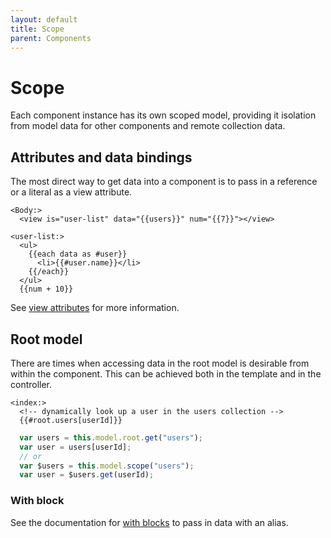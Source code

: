 ```yaml
---
layout: default
title: Scope
parent: Components
---
```


# Scope

Each component instance has its own scoped model, providing it isolation from model data for other components and remote collection data.

## Attributes and data bindings

The most direct way to get data into a component is to pass in a reference or a literal as a view attribute.

```derby
<Body:>
  <view is="user-list" data="{{users}}" num="{{7}}"></view>

<user-list:>
  <ul>
    {{each data as #user}}
      <li>{{#user.name}}</li>
    {{/each}}
  </ul>
  {{num + 10}}
```

See [view attributes](../views/template-syntax/view-attributes) for more information.


## Root model

There are times when accessing data in the root model is desirable from within the component. This can be achieved both in the template and in the controller.

```derby
<index:>
  <!-- dynamically look up a user in the users collection -->
  {{#root.users[userId]}}
```

```js
  var users = this.model.root.get("users");
  var user = users[userId];
  // or
  var $users = this.model.scope("users");
  var user = $users.get(userId);
```


### With block
See the documentation for [with blocks](../views/template-syntax/blocks#with) to pass in data with an alias.

